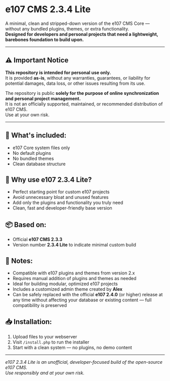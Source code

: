 # e107 CMS 2.3.4 Lite

A minimal, clean and stripped-down version of the e107 CMS Core — without any bundled plugins, themes, or extra functionality.  
**Designed for developers and personal projects that need a lightweight, barebones foundation to build upon.**

---

## ⚠️ Important Notice

**This repository is intended for personal use only.**  
It is provided **as-is**, without any warranties, guarantees, or liability for potential damages, data loss, or other issues resulting from its use.

The repository is public **solely for the purpose of online synchronization and personal project management.**  
It is not an officially supported, maintained, or recommended distribution of e107 CMS.  
Use at your own risk.

---

## 📌 What's included:
- e107 Core system files only
- No default plugins
- No bundled themes
- Clean database structure

## 🚀 Why use e107 2.3.4 Lite?
- Perfect starting point for custom e107 projects
- Avoid unnecessary bloat and unused features
- Add only the plugins and functionality you truly need
- Clean, fast and developer-friendly base version

## 📦 Based on:
- Official **e107 CMS 2.3.3**
- Version number **2.3.4 Lite** to indicate minimal custom build
 
## 📝 Notes:
- Compatible with e107 plugins and themes from version 2.x
- Requires manual addition of plugins and themes as needed
- Ideal for building modular, optimized e107 projects
- Includes a customized admin theme created by **Alex**
- Can be safely replaced with the official **e107 2.4.0** (or higher) release at any time without affecting your database or existing content — full compatibility is preserved


## 📥 Installation:
1. Upload files to your webserver
2. Visit `/install.php` to run the installer
3. Start with a clean system — no plugins, no demo content

---

*e107 2.3.4 Lite is an unofficial, developer-focused build of the open-source e107 CMS.  
Use responsibly and at your own risk.*
